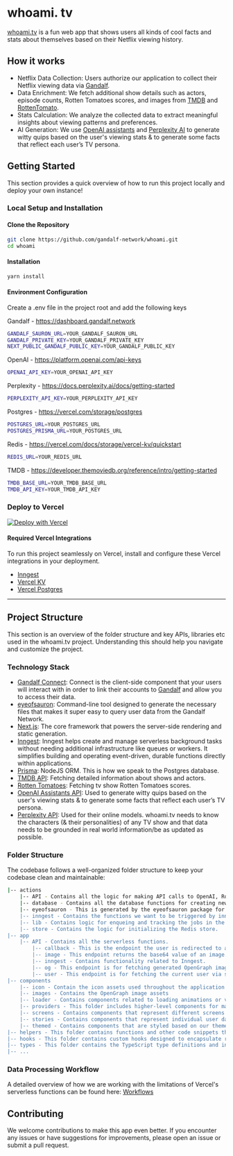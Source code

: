 
# whoami. tv

[whoami.tv](https://whoami.tv/) is a fun web app that shows users all kinds of cool facts and stats about themselves based on their Netflix viewing history.

## How it works

- Netflix Data Collection: Users authorize our application to collect their Netflix viewing data via [Gandalf](https://docs.gandalf.network/).
- Data Enrichment: We fetch additional show details such as actors, episode counts, Rotten Tomatoes scores, and images from [TMDB](https://developer.themoviedb.org/reference/intro/getting-started) and [RottenTomato](https://www.rottentomatoes.com/).
- Stats Calculation: We analyze the collected data to extract meaningful insights about viewing patterns and preferences.
- AI Generation: We use [OpenAI assistants](https://platform.openai.com/docs/assistants/overview) and [Perplexity AI](https://www.perplexity.ai/) to generate witty quips based on the user's viewing stats & to generate some facts that reflect each user’s TV persona.

## Getting Started

This section provides a quick overview of how to run this project locally and deploy your own instance!

### Local Setup and Installation

#### Clone the Repository

```bash
git clone https://github.com/gandalf-network/whoami.git
cd whoami
```

#### Installation

```bash
yarn install
```

#### Environment Configuration

Create a .env file in the project root and add the following keys

Gandalf - <https://dashboard.gandalf.network>

```bash
GANDALF_SAURON_URL=YOUR_GANDALF_SAURON_URL
GANDALF_PRIVATE_KEY=YOUR_GANDALF_PRIVATE_KEY
NEXT_PUBLIC_GANDALF_PUBLIC_KEY=YOUR_GANDALF_PUBLIC_KEY
```

OpenAI - <https://platform.openai.com/api-keys>

```bash
OPENAI_API_KEY=YOUR_OPENAI_API_KEY
```

Perplexity - <https://docs.perplexity.ai/docs/getting-started>

```bash
PERPLEXITY_API_KEY=YOUR_PERPLEXITY_API_KEY
```

Postgres - <https://vercel.com/storage/postgres>

```bash
POSTGRES_URL=YOUR_POSTGRES_URL
POSTGRES_PRISMA_URL=YOUR_POSTGRES_URL
```

Redis - <https://vercel.com/docs/storage/vercel-kv/quickstart>

```bash
REDIS_URL=YOUR_REDIS_URL
```

TMDB - <https://developer.themoviedb.org/reference/intro/getting-started>

```bash
TMDB_BASE_URL=YOUR_TMDB_BASE_URL
TMDB_API_KEY=YOUR_TMDB_API_KEY
```

### Deploy to Vercel

[![Deploy with Vercel](https://vercel.com/button)](https://vercel.com/new/clone?repository-url=https%3A%2F%2Fgithub.com%2Fgandalf-network%2Fwhoami&env=NEXT_PUBLIC_GANDALF_PUBLIC_KEY,GANDALF_PRIVATE_KEY,GANDALF_SAURON_URL,POSTGRES_URL,POSTGRES_PRISMA_URL,TMDB_BASE_URL,TMDB_API_KEY,PERPLEXITY_API_KEY,REDIS_URL,OPENAI_API_KEY&envDescription=Environment%20variables%20for%20the%20Gandalf%20API&envLink=https%3A%2F%2Fgandalf-api.com%2Fdashboard&project-name=whoami)

#### Required Vercel Integrations

To run this project seamlessly on Vercel, install and configure these Vercel integrations in your deployment.

- [Inngest](https://vercel.com/integrations/inngest)
- [Vercel KV](https://vercel.com/docs/storage/vercel-kv/quickstart)
- [Vercel Postgres](https://vercel.com/storage/postgres)

---

## Project Structure

This section is an overview of the folder structure and key APIs, libraries etc used in the whoami.tv project. Understanding this should help you navigate and customize the project.

### Technology Stack

- [Gandalf Connect](https://github.com/gandalf-network/connect): Connect is the client-side component that your users will interact with in order to link their accounts to [Gandalf](https://docs.gandalf.network/) and allow you to access their data.
- [eyeofsauron](https://github.com/gandalf-network/eyeofsauron): Command-line tool designed to generate the necessary files that makes it super easy to query user data from the Gandalf Network.
- [Next.js](https://nextjs.org/): The core framework that powers the server-side rendering and static generation.
- [Inngest](https://www.inngest.com/): Inngest helps create and manage serverless background tasks without needing additional infrastructure like queues or workers. It simplifies building and operating event-driven, durable functions directly within applications.
- [Prisma](https://github.com/prisma/prisma): NodeJS ORM. This is how we speak to the Postgres database.
- [TMDB API](https://developer.themoviedb.org/reference/intro/getting-started): Fetching detailed information about shows and actors.
- [Rotten Tomatoes](https://www.rottentomatoes.com/): Fetching tv show Rotten Tomatoes scores.
- [OpenAI Assistants API](https://platform.openai.com/docs/assistants/overview): Used to generate witty quips based on the user's viewing stats & to generate some facts that reflect each user’s TV persona.
- [Perplexity API](https://www.perplexity.ai/): Used for their online models. whoami.tv needs to know the characters (& their personalities) of any TV show and that data needs to be grounded in real world information/be as updated as possible.

### Folder Structure

The codebase follows a well-organized folder structure to keep your codebase clean and maintainable:

```bash
|-- actions
    |-- API - Contains all the logic for making API calls to OpenAI, RottenTomatoes, Perplexity, and TVDB.
    |-- database - Contains all the database functions for creating new users, saving user Netflix data, and querying the data.
    |-- eyeofsauron - This is generated by the eyeofsauron package for querying users' Netflix data from the Gandalf Network.
    |-- inngest - Contains the functions we want to be triggered by inngest.
    |-- lib - Contains logic for enqueing and tracking the jobs in the Redis store.
    |-- store - Contains the logic for initializing the Redis store.
|-- app
    |-- API - Contains all the serverless functions.
        |-- callback - This is the endpoint the user is redirected to after connecting their Netflix account to the Gandalf Network.
        |-- image - This endpoint returns the base64 value of an image.
        |-- inngest - Contains functionality related to Inngest.
        |-- og - This endpoint is for fetching generated OpenGraph images.
        |-- user - This endpoint is for fetching the current user via session ID
|-- components
    |-- icon - Contain the icon assets used throughout the application
    |-- images - Contains the OpenGraph image assets
    |-- loader - Contains components related to loading animations or visual indicators
    |-- providers - This folder includes higher-level components for managing application context and state providers.
    |-- screens - Contains components that represent different screens within the app
    |-- stories - Contains components that represent individual user data stories
    |-- themed - Contains components that are styled based on our theme
|-- helpers - This folder contains functions and other code snippets that assist with common tasks.
|-- hooks - This folder contains custom hooks designed to encapsulate reusable logic and improve code structure.
|-- types - This folder contains the TypeScript type definitions and interfaces used throughout the app
|-- ...
```

### Data Processing Workflow

A detailed overview of how we are working with the limitations of Vercel's serverless functions can be found here: [Workflows](https://github.com/gandalf-network/whoami/blob/chore/update-readme/src/actions/lib/queue/Readme.md)

## Contributing

We welcome contributions to make this app even better. If you encounter any issues or have suggestions for improvements, please open an issue or submit a pull request.

